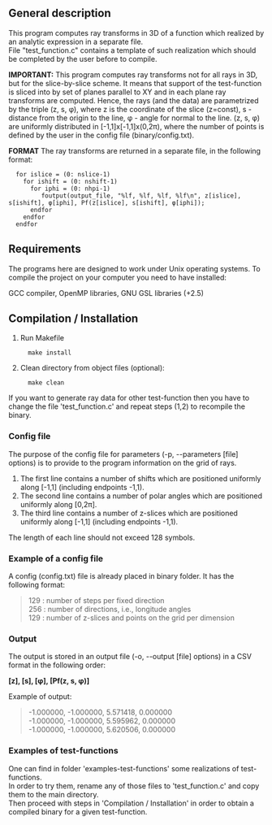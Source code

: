 
## General description 

This program computes ray transforms in 3D of a function which realized by an analytic expression in a separate file.  
File "test_function.c" contains a template of such realization which should be completed by the user before to compile.

**IMPORTANT:** This program computes ray transforms not for all rays in 3D, but for the slice-by-slice scheme. 
It means that support of the test-function is sliced into by set of planes parallel to XY and in each 
plane ray transforms are computed. Hence, the rays (and the data) are parametrized by the triple (z, s, φ), where z is the coordinate of the slice (z=const), s - distance from the origin to the line, φ - angle for normal to the line. 
(z, s, φ) are uniformly distributed in [-1,1]x[-1,1]x(0,2π), where the number of points is defined by the user in 
the config file (binary/config.txt).

**FORMAT** The ray transforms are returned in a separate file, in the following format: 

      for islice = (0: nslice-1)
        for ishift = (0: nshift-1)
          for iphi = (0: nhpi-1) 
             foutput(output_file, "%lf, %lf, %lf, %lf\n", z[islice], s[ishift], φ[iphi], Pf(z[islice], s[ishift], φ[iphi]);
          endfor
        endfor
      endfor


## Requirements 

The programs here are designed to work under Unix operating systems. To compile the project on your 
computer you need to have installed:  

GCC compiler, OpenMP libraries, GNU GSL libraries (+2.5)

## Compilation / Installation
  
  1. Run Makefile
      ```
        make install
      ```
  2. Clean directory from object files (optional):
  
      ```
        make clean 
      ```
  If you want to generate ray data for other test-function then you have to change the file
  'test_function.c' and repeat steps (1,2) to recompile the binary.


### Config file 

The purpose of the config file for parameters (-p, --parameters [file] options) is to provide to the program information 
on the grid of rays. 

1. The first line contains a number of shifts which are positioned uniformly along [-1,1] (including endpoints -1,1).  
2. The second line contains a number of polar angles which are positioned uniformly along [0,2π].
3. The third line contains a number of z-slices which are positioned uniformly along [-1,1] (including endpoints -1,1).

The length of each line should not exceed 128 symbols.

### Example of a config file

A config (config.txt) file is already placed in binary folder. It has the following format: 

> 129			: number of steps per fixed direction  
> 256			: number of directions, i.e., longitude angles  
> 129			: number of z-slices and points on the grid per dimension  


### Output

The output is stored in an output file (-o, --output [file] options) in a CSV format in the following order: 

 **[z], [s], [φ], [Pf(z, s, φ)]**  

Example of output:  

> -1.000000, -1.000000, 5.571418, 0.000000  
> -1.000000, -1.000000, 5.595962, 0.000000  
> -1.000000, -1.000000, 5.620506, 0.000000  

### Examples of test-functions

One can find in folder 'examples-test-functions' some realizations of test-functions.  
In order to try them, rename any of those files to 'test_function.c' and copy them to the main directory.  
Then proceed with steps in 'Compilation / Installation' in order to obtain a compiled binary for a given
test-function. 



